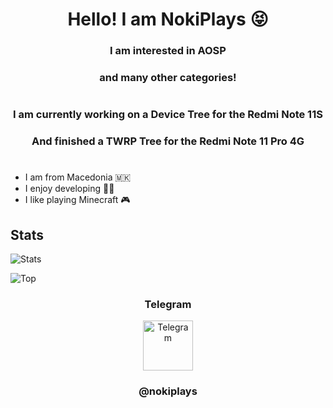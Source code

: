 <h1 align="center">Hello! I am NokiPlays 😝</h1>
<h3 align="center">I am interested in AOSP</h3>
<h3 align="center">and many other categories!</h1>
<h1 align="center"></h1>
<h3 align="center">I am currently working on a Device Tree for the Redmi Note 11S</h3>
<h3 align="center">And finished a TWRP Tree for the Redmi Note 11 Pro 4G</h1>
<h1 align="center"></h1>

- I am from Macedonia 🇲🇰
- I enjoy developing 👨‍💻
- I like playing Minecraft 🎮


## Stats

![Stats](https://github-readme-stats.vercel.app/api?username=nokidevz&show_icons=true&theme=onedark&count_private=true)

![Top](https://github-readme-stats.vercel.app/api/top-langs/?username=nokidevz&layout=compact&theme=onedark&count_private=true)

<h3 align="center">Telegram</h3>

<div align="center" href="https://t.me/nokiplays" target="_blank">
  <img src="https://upload.wikimedia.org/wikipedia/commons/thumb/8/83/Telegram_2019_Logo.svg/2048px-Telegram_2019_Logo.svg.png" width="80" height="80" alt="Telegram"/>
</div>
<h3 align="center">@nokiplays</h3>
